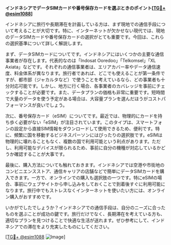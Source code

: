 **インドネシアでデータSIMカードや番号保存カードを選ぶときのポイント[[TG💪+ @esim1088](https://t.me/s/esim1088)]**

インドネシアに旅行や長期滞在を計画している方は、まず現地での通信手段について考えることが大切です。特に、インターネットが欠かせない現代では、現地のデータSIMカードや番号保存カードの選択がとても重要です。今回は、これらの選択基準について詳しく解説します。

まず、データSIMカードについてです。インドネシアにはいくつかの主要な通信事業者が存在します。代表的なのは「Indosat Ooredoo」「Telkomsel」「XL Axiata」などです。それぞれの通信事業者は、エリアカバー率やデータ通信速度、料金体系が異なります。旅行者であれば、どこでも使えることが第一条件ですが、都市部（ジャカルタなど）で使うことを考えているなら、どの事業者も十分対応可能です。しかし、地方に行く場合、各事業者のカバレッジを事前にチェックすることが必要です。また、データプランの価格も非常に重要です。短時間で大量のデータを使う予定がある場合は、大容量プランを選んだほうがコストパフォーマンスが良いでしょう。

次に、番号保存カード（eSIM）についてです。最近では、物理的にカードを持ち歩く必要がない「eSIM」が注目されています。このタイプは、スマートフォンの設定から直接SIM情報をダウンロードして使用できるため、便利です。特に、頻繁に国を移動するビジネスパーソンにはぴったりの選択肢です。eSIMは物理的に壊れることもなく、複数の国で利用可能という利点があります。ただし、利用可能なデバイスが限られるため、事前に自分の機種が対応しているかどうか確認することが大事です。

最後に、購入方法についても触れておきます。インドネシアでは空港や市街地のコンビニエンスストア、通信キャリアの店舗などで簡単にデータSIMカードを購入できます。一方で、オンラインでの購入も選択肢の一つです。特にeSIMの場合、事前にウェブサイトから申し込みをしておくことで到着後すぐに利用可能になります。旅行中でもストレスなくインターネットを使いたい方には、オンライン購入がおすすめです。

いかがでしたでしょうか？インドネシアでの通信手段は、自分のニーズに合ったものを選ぶことが成功の鍵です。旅行だけでなく、長期滞在を考えている方も、適切なプランを見つけることで快適な生活が送れます。ぜひ参考にして、インドネシアでの滞在をより充実したものにしてください。

[[TG💪+ @esim1088](https://t.me/s/esim1088) ![Image](https://i.postimg.cc/Y0z9fWf4/image.png)]